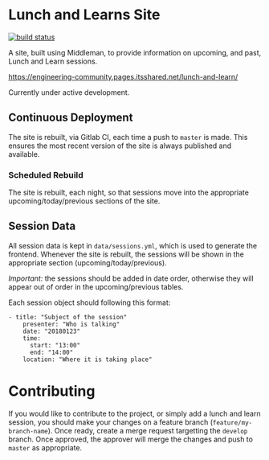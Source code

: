 # Lunch and Learns Site

[![build status](https://gitlab.itsshared.net/engineering-community/lunch-and-learn/badges/master/build.svg)](https://gitlab.itsshared.net/engineering-community/lunch-and-learn/commits/master)

A site, built using Middleman, to provide information on upcoming, and past, Lunch and Learn sessions.

https://engineering-community.pages.itsshared.net/lunch-and-learn/

Currently under active development.

## Continuous Deployment

The site is rebuilt, via Gitlab CI, each time a push to `master` is made. This ensures the most recent version of the site is always published and available.

### Scheduled Rebuild

The site is rebuilt, each night, so that sessions move into the appropriate upcoming/today/previous sections of the site.

## Session Data

All session data is kept in `data/sessions.yml`, which is used to generate the frontend. Whenever the site is rebuilt, the sessions will be shown in the appropriate section (upcoming/today/previous).

*Important:* the sessions should be added in date order, otherwise they will appear out of order in the upcoming/previous tables.

Each session object should following this format:

```
- title: "Subject of the session"
    presenter: "Who is talking"
    date: "20180123"
    time:
      start: "13:00"
      end: "14:00"
    location: "Where it is taking place"
```

# Contributing

If you would like to contribute to the project, or simply add a lunch and learn session, you should make your changes on a feature branch (`feature/my-branch-name`). Once ready, create a merge request targetting the `develop` branch. Once approved, the approver will merge the changes and push to `master` as appropriate.
